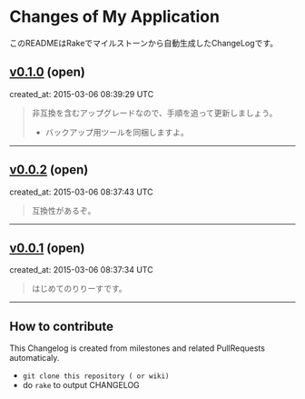 # Changes of My Application

このREADMEはRakeでマイルストーンから自動生成したChangeLogです。

## [v0.1.0](https://api.github.com/repos/higanworks/changelog_from_milestones/milestones/3) (open)
created_at: 2015-03-06 08:39:29 UTC  
<blockquote>
非互換を含むアップグレードなので、手順を追って更新しましょう。

- バックアップ用ツールを同梱しますよ。
</blockquote>

----
## [v0.0.2](https://api.github.com/repos/higanworks/changelog_from_milestones/milestones/2) (open)
created_at: 2015-03-06 08:37:43 UTC  
<blockquote>
互換性があるぞ。
</blockquote>

----
## [v0.0.1](https://api.github.com/repos/higanworks/changelog_from_milestones/milestones/1) (open)
created_at: 2015-03-06 08:37:34 UTC  
<blockquote>
はじめてのりりーすです。
</blockquote>

----
## How to contribute

This Changelog is created from milestones and related PullRequests automaticaly.

- `git clone this repository ( or wiki)`
- do `rake` to output CHANGELOG
